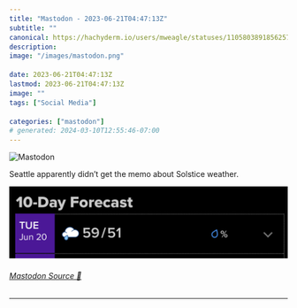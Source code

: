 ```yaml
---
title: "Mastodon - 2023-06-21T04:47:13Z"
subtitle: ""
canonical: https://hachyderm.io/users/mweagle/statuses/110580389185625789
description:
image: "/images/mastodon.png"

date: 2023-06-21T04:47:13Z
lastmod: 2023-06-21T04:47:13Z
image: ""
tags: ["Social Media"]

categories: ["mastodon"]
# generated: 2024-03-10T12:55:46-07:00
---
```

![Mastodon](/images/mastodon.png)

<p>Seattle apparently didn’t get the memo about Solstice weather.</p>

![High temperature of 59, low of 51 with rain showers. ](d10a8724d091be6c.jpeg)

###### [Mastodon Source 🐘](https://hachyderm.io/@mweagle/110580389185625789)

___
